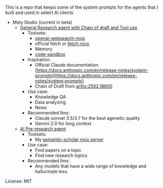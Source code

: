 This is a repo that keeps some of the system prompts for the agents that I built and used in select AI clients

- Msty Studio (current in beta)
    - [General Research agent with Chain of draft and Tool use](./msty_general_research.md)
        - Toolsets: 
            - [openai-websearch-mcp](https://github.com/tiovikram/openai-websearch-mcp)
            - official fetch or [fetch-mcp](https://github.com/egoist/fetch-mcp)
            - Memory
            - [code-sandbox](https://github.com/Automata-Labs-team/code-sandbox-mcp)
        - Inspiration:
            - Official Claude documentation: [https://docs.anthropic.com/en/release-notes/system-prompts](https://docs.anthropic.com/en/release-notes/system-prompts)
            - Chain of Draft from [arXiv:2502.18600](https://arxiv.org/abs/2502.18600)
        - Use case:
            - Knowledge QA
            - Data analyzing
            - News
        - Recommended llms:
            - Claude sonnet 3.5/3.7 for the best agenetic quality
            - Gemini 2.0 for long context
    - [AI Pre-research agent](./msty_ai_preresearch.md)
        - Toolsets:
            - My [semantic-scholar mcp server](https://github.com/benhaotang/mcp-semantic-scholar-server)
        - Use case:
            - Find papers on a topic
            - Find new research topics
        - Recommended llms:
            - Any models that have a wide range of knowledge and hallucinate less.

License: MIT